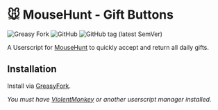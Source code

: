 # 🐭️ MouseHunt - Gift Buttons

![Greasy Fork](https://img.shields.io/greasyfork/dt/449489)
![GitHub](https://img.shields.io/github/license/mouseplace/mh-gift-buttons)
![GitHub tag (latest SemVer)](https://img.shields.io/github/v/tag/mouseplace/mh-gift-buttons?label=version)

A Userscript for [MouseHunt](https://mousehuntgame.com) to quickly accept and return all daily gifts.

## Installation

Install via [GreasyFork](https://greasyfork.org/en/scripts/449489-mousehunt-gift-buttons).

*You must have [ViolentMonkey](https://violentmonkey.github.io/) or another userscript manager installed.*
